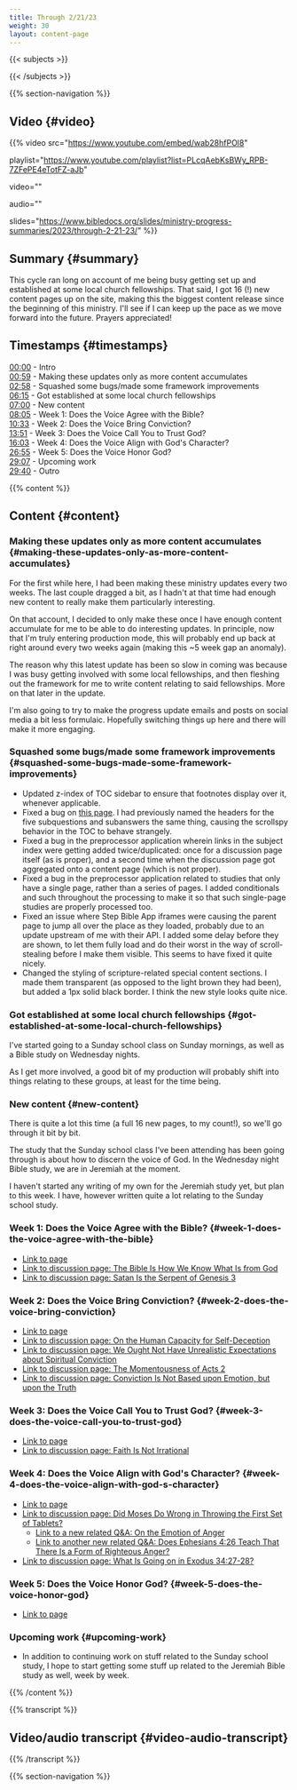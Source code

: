 ```yaml
---
title: Through 2/21/23
weight: 30
layout: content-page
---
```


{{< subjects >}}

{{< /subjects >}}

{{% section-navigation %}}

## Video {#video}

{{% video
src="https://www.youtube.com/embed/wab28hfPOl8"

playlist="https://www.youtube.com/playlist?list=PLcqAebKsBWy_RPB-7ZFePE4eTotFZ-aJb"

video=""

audio=""

slides="https://www.bibledocs.org/slides/ministry-progress-summaries/2023/through-2-21-23/"
%}}

## Summary {#summary}

This cycle ran long on account of me being busy getting set up and established at some local church fellowships. That said, I got 16 (!) new content pages up on the site, making this the biggest content release since the beginning of this ministry. I'll see if I can keep up the pace as we move forward into the future. Prayers appreciated!

## Timestamps {#timestamps}

[00:00](https://www.youtube.com/watch?v=wab28hfPOl8&t=0s) - Intro  
[00:59](https://www.youtube.com/watch?v=wab28hfPOl8&t=59s) - Making these updates only as more content accumulates  
[02:58](https://www.youtube.com/watch?v=wab28hfPOl8&t=178s) - Squashed some bugs/made some framework improvements  
[06:15](https://www.youtube.com/watch?v=wab28hfPOl8&t=375s) - Got established at some local church fellowships  
[07:00](https://www.youtube.com/watch?v=wab28hfPOl8&t=420s) - New content  
[08:05](https://www.youtube.com/watch?v=wab28hfPOl8&t=485s) - Week 1: Does the Voice Agree with the Bible?  
[10:33](https://www.youtube.com/watch?v=wab28hfPOl8&t=633s) - Week 2: Does the Voice Bring Conviction?  
[13:51](https://www.youtube.com/watch?v=wab28hfPOl8&t=831s) - Week 3: Does the Voice Call You to Trust God?  
[16:03](https://www.youtube.com/watch?v=wab28hfPOl8&t=963s) - Week 4: Does the Voice Align with God's Character?  
[26:55](https://www.youtube.com/watch?v=wab28hfPOl8&t=1615s) - Week 5: Does the Voice Honor God?  
[29:07](https://www.youtube.com/watch?v=wab28hfPOl8&t=1747s) - Upcoming work  
[29:40](https://www.youtube.com/watch?v=wab28hfPOl8&t=1780s) - Outro  

{{% content %}}

## Content {#content}

<!-- --- -->

### Making these updates only as more content accumulates {#making-these-updates-only-as-more-content-accumulates}

For the first while here, I had been making these ministry updates every two weeks. The last couple dragged a bit, as I hadn't at that time had enough new content to really make them particularly interesting.

On that account, I decided to only make these once I have enough content accumulate for me to be able to do interesting updates. In principle, now that I'm truly entering production mode, this will probably end up back at right around every two weeks again (making this ~5 week gap an anomaly).

The reason why this latest update has been so slow in coming was because I was busy getting involved with some local fellowships, and then fleshing out the framework for me to write content relating to said fellowships. More on that later in the update.

I'm also going to try to make the progress update emails and posts on social media a bit less formulaic. Hopefully switching things up here and there will make it more engaging.

<!-- --- -->

### Squashed some bugs/made some framework improvements {#squashed-some-bugs-made-some-framework-improvements}

- Updated z-index of TOC sidebar to ensure that footnotes display over it, whenever applicable.
- Fixed a bug on [this page](https://www.bibledocs.org/questions-and-answers/self-generated/on-the-office-of-pastor-teacher-and-church-polity/additional-clarification-and-other-offices-in-the-church/). I had previously named the headers for the five subquestions and subanswers the same thing, causing the scrollspy behavior in the TOC to behave strangely.
- Fixed a bug in the preprocessor application wherein links in the subject index were getting added twice/duplicated: once for a discussion page itself (as is proper), and a second time when the discussion page got aggregated onto a content page (which is not proper).
- Fixed a bug in the preprocessor application related to studies that only have a single page, rather than a series of pages. I added conditionals and such throughout the processing to make it so that such single-page studies are properly processed too.
- Fixed an issue where Step Bible App iframes were causing the parent page to jump all over the place as they loaded, probably due to an update upstream of me with their API. I added some delay before they are shown, to let them fully load and do their worst in the way of scroll-stealing before I make them visible. This seems to have fixed it quite nicely.
- Changed the styling of scripture-related special content sections. I made them transparent (as opposed to the light brown they had been), but added a 1px solid black border. I think the new style looks quite nice.

<!-- --- -->

### Got established at some local church fellowships {#got-established-at-some-local-church-fellowships}

I've started going to a Sunday school class on Sunday mornings, as well as a Bible study on Wednesday nights.

As I get more involved, a good bit of my production will probably shift into things relating to these groups, at least for the time being.

<!-- --- -->

### New content {#new-content}

There is quite a lot this time (a full 16 new pages, to my count!), so we'll go through it bit by bit.

The study that the Sunday school class I've been attending has been going through is about how to discern the voice of God. In the Wednesday night Bible study, we are in Jeremiah at the moment.

I haven't started any writing of my own for the Jeremiah study yet, but plan to this week. I have, however written quite a lot relating to the Sunday school study.

<!-- --- -->

### Week 1: Does the Voice Agree with the Bible? {#week-1-does-the-voice-agree-with-the-bible}

- [Link to page](https://www.bibledocs.org/longer-topical-studies/central-baptist-winter-2022-2023-how-to-discern-the-voice-of-god/does-the-voice-agree-with-the-bible/)
- [Link to discussion page: The Bible Is How We Know What Is from God](https://www.bibledocs.org/longer-topical-studies/central-baptist-winter-2022-2023-how-to-discern-the-voice-of-god/does-the-voice-agree-with-the-bible/the-bible-is-how-we-know-what-is-from-god/)
- [Link to discussion page: Satan Is the Serpent of Genesis 3](https://www.bibledocs.org/longer-topical-studies/central-baptist-winter-2022-2023-how-to-discern-the-voice-of-god/does-the-voice-agree-with-the-bible/satan-is-the-serpent-of-genesis-3/)

<!-- --- -->

### Week 2: Does the Voice Bring Conviction? {#week-2-does-the-voice-bring-conviction}

- [Link to page](https://www.bibledocs.org/longer-topical-studies/central-baptist-winter-2022-2023-how-to-discern-the-voice-of-god/does-the-voice-bring-conviction/)
- [Link to discussion page: On the Human Capacity for Self-Deception](https://www.bibledocs.org/longer-topical-studies/central-baptist-winter-2022-2023-how-to-discern-the-voice-of-god/does-the-voice-bring-conviction/on-the-human-capacity-for-self-deception/)
- [Link to discussion page: We Ought Not Have Unrealistic Expectations about Spiritual Conviction](https://www.bibledocs.org/longer-topical-studies/central-baptist-winter-2022-2023-how-to-discern-the-voice-of-god/does-the-voice-bring-conviction/we-ought-not-have-unrealistic-expectations-about-spiritual-conviction/)
- [Link to discussion page: The Momentousness of Acts 2](https://www.bibledocs.org/longer-topical-studies/central-baptist-winter-2022-2023-how-to-discern-the-voice-of-god/does-the-voice-bring-conviction/the-momentousness-of-acts-2/)
- [Link to discussion page: Conviction Is Not Based upon Emotion, but upon the Truth](https://www.bibledocs.org/longer-topical-studies/central-baptist-winter-2022-2023-how-to-discern-the-voice-of-god/does-the-voice-bring-conviction/conviction-is-not-based-upon-emotion-but-upon-the-truth/)

<!-- --- -->

### Week 3: Does the Voice Call You to Trust God? {#week-3-does-the-voice-call-you-to-trust-god}

- [Link to page](https://www.bibledocs.org/longer-topical-studies/central-baptist-winter-2022-2023-how-to-discern-the-voice-of-god/does-the-voice-call-you-to-trust-god/)
- [Link to discussion page: Faith Is Not Irrational](https://www.bibledocs.org/longer-topical-studies/central-baptist-winter-2022-2023-how-to-discern-the-voice-of-god/does-the-voice-call-you-to-trust-god/faith-is-not-irrational/)

<!-- --- -->

### Week 4: Does the Voice Align with God's Character? {#week-4-does-the-voice-align-with-god-s-character}

- [Link to page](https://www.bibledocs.org/longer-topical-studies/central-baptist-winter-2022-2023-how-to-discern-the-voice-of-god/does-the-voice-align-with-gods-character/)
- [Link to discussion page: Did Moses Do Wrong in Throwing the First Set of Tablets?](https://www.bibledocs.org/longer-topical-studies/central-baptist-winter-2022-2023-how-to-discern-the-voice-of-god/does-the-voice-align-with-gods-character/did-moses-do-wrong-in-throwing-the-first-set-of-tablets/)
  - [Link to a new related Q&A: On the Emotion of Anger](https://www.bibledocs.org/questions-and-answers/reader-correspondence/on-the-emotion-of-anger/)
  - [Link to another new related Q&A: Does Ephesians 4:26 Teach That There Is a Form of Righteous Anger?](https://www.bibledocs.org/questions-and-answers/self-generated/does-ephesians-4-26-teach-that-there-is-a-form-of-righteous-anger/)
- [Link to discussion page: What Is Going on in Exodus 34:27-28?](https://www.bibledocs.org/longer-topical-studies/central-baptist-winter-2022-2023-how-to-discern-the-voice-of-god/does-the-voice-align-with-gods-character/what-is-going-on-in-exodus-34-27-28/)

<!-- --- -->

### Week 5: Does the Voice Honor God? {#week-5-does-the-voice-honor-god}

- [Link to page](https://www.bibledocs.org/longer-topical-studies/central-baptist-winter-2022-2023-how-to-discern-the-voice-of-god/does-the-voice-honor-god/)

<!-- --- -->

### Upcoming work {#upcoming-work}

- In addition to continuing work on stuff related to the Sunday school study, I hope to start getting some stuff up related to the Jeremiah Bible study as well, week by week.

{{% /content %}}

{{% transcript %}}

## Video/audio transcript {#video-audio-transcript}



{{% /transcript %}}

{{% section-navigation %}}
